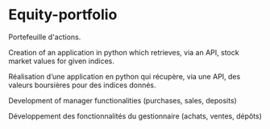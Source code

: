# Equity-portfolio
Portefeuille d'actions.


Creation of an application in python which retrieves, via an API, stock market values for given indices.

Réalisation d’une application en python qui récupère, via une API, des valeurs boursières pour des indices donnés. 


Development of manager functionalities (purchases, sales, deposits)

Développement des fonctionnalités du gestionnaire (achats, ventes, dépôts)
